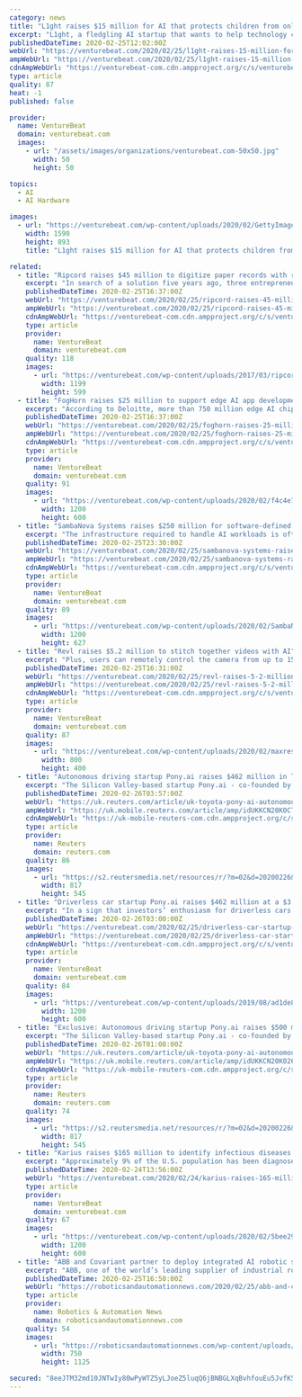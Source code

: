 ```yaml
---
category: news
title: "L1ght raises $15 million for AI that protects children from online toxicity"
excerpt: "L1ght, a fledgling AI startup that wants to help technology companies combat online toxicity, bullying, and abuse, has raised $15 million in a seed round of funding from Mangrove Capital Partners, Tribeca Venture Partners, and Western Technology Investment. The company’s substantial seed funding comes as tech companies are struggling to ..."
publishedDateTime: 2020-02-25T12:02:00Z
webUrl: "https://venturebeat.com/2020/02/25/l1ght-raises-15-million-for-ai-that-protects-children-from-online-toxicity/"
ampWebUrl: "https://venturebeat.com/2020/02/25/l1ght-raises-15-million-for-ai-that-protects-children-from-online-toxicity/amp/"
cdnAmpWebUrl: "https://venturebeat-com.cdn.ampproject.org/c/s/venturebeat.com/2020/02/25/l1ght-raises-15-million-for-ai-that-protects-children-from-online-toxicity/amp/"
type: article
quality: 87
heat: -1
published: false

provider:
  name: VentureBeat
  domain: venturebeat.com
  images:
    - url: "/assets/images/organizations/venturebeat.com-50x50.jpg"
      width: 50
      height: 50

topics:
  - AI
  - AI Hardware

images:
  - url: "https://venturebeat.com/wp-content/uploads/2020/02/GettyImages-940967998.jpg?fit=1590%2C893&strip=all"
    width: 1590
    height: 893
    title: "L1ght raises $15 million for AI that protects children from online toxicity"

related:
  - title: "Ripcord raises $45 million to digitize paper records with robotics and AI"
    excerpt: "In search of a solution five years ago, three entrepreneurs — NASA veteran Kim Lembo, former Apple senior engineering scientist Alex Fielding, and Kevin Hall — cofounded Ripcord, a startup developing a portfolio of robots that can digitize paper records. Fresh off a series B funding round, the Hayward, California-based company today ..."
    publishedDateTime: 2020-02-25T16:37:00Z
    webUrl: "https://venturebeat.com/2020/02/25/ripcord-raises-45-million-to-digitize-paper-records-with-robotics-and-ai/"
    ampWebUrl: "https://venturebeat.com/2020/02/25/ripcord-raises-45-million-to-digitize-paper-records-with-robotics-and-ai/amp/"
    cdnAmpWebUrl: "https://venturebeat-com.cdn.ampproject.org/c/s/venturebeat.com/2020/02/25/ripcord-raises-45-million-to-digitize-paper-records-with-robotics-and-ai/amp/"
    type: article
    provider:
      name: VentureBeat
      domain: venturebeat.com
    quality: 118
    images:
      - url: "https://venturebeat.com/wp-content/uploads/2017/03/ripcord-free-your-records-e1582319474923.jpg?fit=1199%2C599&strip=all"
        width: 1199
        height: 599
  - title: "FogHorn raises $25 million to support edge AI app development"
    excerpt: "According to Deloitte, more than 750 million edge AI chips will be sold by year-end (up from a predicted 300 million in 2017), representing $2.6 billion in revenue. And by 2024, the number of chips sold could reach 1.5 billion in total. Sunnyvale, California-based FogHorn hopes to lead the charge. The company, which was cofounded by Abhi Sharma ..."
    publishedDateTime: 2020-02-25T16:37:00Z
    webUrl: "https://venturebeat.com/2020/02/25/foghorn-raises-25-million-to-support-edge-ai-app-development/"
    ampWebUrl: "https://venturebeat.com/2020/02/25/foghorn-raises-25-million-to-support-edge-ai-app-development/amp/"
    cdnAmpWebUrl: "https://venturebeat-com.cdn.ampproject.org/c/s/venturebeat.com/2020/02/25/foghorn-raises-25-million-to-support-edge-ai-app-development/amp/"
    type: article
    provider:
      name: VentureBeat
      domain: venturebeat.com
    quality: 91
    images:
      - url: "https://venturebeat.com/wp-content/uploads/2020/02/f4c4e7ef-f32a-43c8-81f8-ccd46a578b31-e1582607532413.png?fit=1200%2C600&strip=all"
        width: 1200
        height: 600
  - title: "SambaNova Systems raises $250 million for software-defined AI hardware"
    excerpt: "The infrastructure required to handle AI workloads is often as complex as it is sprawling, but a cottage industry of startups has emerged whose focus is developing solutions for end customers. SambaNova Systems is one such startup — the Palo Alto, California-based firm, which was founded in 2017 by Rodrigo Liang and Stanford Professors Kunle ..."
    publishedDateTime: 2020-02-25T23:30:00Z
    webUrl: "https://venturebeat.com/2020/02/25/sambanova-systems-raises-250-million-for-software-defined-ai-hardware/"
    ampWebUrl: "https://venturebeat.com/2020/02/25/sambanova-systems-raises-250-million-for-software-defined-ai-hardware/amp/"
    cdnAmpWebUrl: "https://venturebeat-com.cdn.ampproject.org/c/s/venturebeat.com/2020/02/25/sambanova-systems-raises-250-million-for-software-defined-ai-hardware/amp/"
    type: article
    provider:
      name: VentureBeat
      domain: venturebeat.com
    quality: 89
    images:
      - url: "https://venturebeat.com/wp-content/uploads/2020/02/SambaNovaLogo_H_F.jpg?fit=1200%2C627&strip=all"
        width: 1200
        height: 627
  - title: "Revl raises $5.2 million to stitch together videos with AI"
    excerpt: "Plus, users can remotely control the camera from up to 155 feet away using the app. Above: The Revl app. Revl isn’t the only startup applying AI and machine learning to video creation. Tel Aviv- and New York-based startup Wibbitz automatically converts news articles into short-form video, while Wochit analyzes text for keywords to piece ..."
    publishedDateTime: 2020-02-25T16:31:00Z
    webUrl: "https://venturebeat.com/2020/02/25/revl-raises-5-2-million-to-stitch-together-videos-with-ai/"
    ampWebUrl: "https://venturebeat.com/2020/02/25/revl-raises-5-2-million-to-stitch-together-videos-with-ai/amp/"
    cdnAmpWebUrl: "https://venturebeat-com.cdn.ampproject.org/c/s/venturebeat.com/2020/02/25/revl-raises-5-2-million-to-stitch-together-videos-with-ai/amp/"
    type: article
    provider:
      name: VentureBeat
      domain: venturebeat.com
    quality: 87
    images:
      - url: "https://venturebeat.com/wp-content/uploads/2020/02/maxresdefault-4-e1582140205297.jpg?fit=800%2C400&strip=all"
        width: 800
        height: 400
  - title: "Autonomous driving startup Pony.ai raises $462 million in Toyota-led funding"
    excerpt: "The Silicon Valley-based startup Pony.ai - co-founded by CEO James Peng, a former executive at China’s Baidu, and chief technology officer Lou Tiancheng ... has been lagging rivals in bringing self-driving cars to market. It has taken a long view towards the technology, saying it will take decades for cars to drive themselves on roads."
    publishedDateTime: 2020-02-26T03:57:00Z
    webUrl: "https://uk.reuters.com/article/uk-toyota-pony-ai-autonomous/autonomous-driving-startup-pony-ai-raises-462-million-in-toyota-led-funding-idUKKCN20K0CT"
    ampWebUrl: "https://uk.mobile.reuters.com/article/amp/idUKKCN20K0CT"
    cdnAmpWebUrl: "https://uk-mobile-reuters-com.cdn.ampproject.org/c/s/uk.mobile.reuters.com/article/amp/idUKKCN20K0CT"
    type: article
    provider:
      name: Reuters
      domain: reuters.com
    quality: 86
    images:
      - url: "https://s2.reutersmedia.net/resources/r/?m=02&d=20200226&t=2&i=1495295329&w=&fh=545px&fw=&ll=&pl=&sq=&r=LYNXNPEG1P0A3"
        width: 817
        height: 545
  - title: "Driverless car startup Pony.ai raises $462 million at a $3 billion valuation"
    excerpt: "In a sign that investors’ enthusiasm for driverless cars hasn’t dampened yet, Pony.ai today secured a whopping $462 million in fresh funding, $400 million of which came from Toyota. The capital infusion brings the Guangzhou- and Fremont, California-based startup’s total raised to about $800 million at a valuation north of $3 billion (up ..."
    publishedDateTime: 2020-02-26T03:00:00Z
    webUrl: "https://venturebeat.com/2020/02/25/driverless-car-startup-pony-ai-raises-462-million-at-a-3-billion-valuation/"
    ampWebUrl: "https://venturebeat.com/2020/02/25/driverless-car-startup-pony-ai-raises-462-million-at-a-3-billion-valuation/amp/"
    cdnAmpWebUrl: "https://venturebeat-com.cdn.ampproject.org/c/s/venturebeat.com/2020/02/25/driverless-car-startup-pony-ai-raises-462-million-at-a-3-billion-valuation/amp/"
    type: article
    provider:
      name: VentureBeat
      domain: venturebeat.com
    quality: 84
    images:
      - url: "https://venturebeat.com/wp-content/uploads/2019/08/ad1de834-abf3-471e-b4cc-3408c731b4f4-e1566788588385.png?fit=1200%2C600&strip=all"
        width: 1200
        height: 600
  - title: "Exclusive: Autonomous driving startup Pony.ai raises $500 million in Toyota-led funding- sources"
    excerpt: "The Silicon Valley-based startup Pony.ai - co-founded by CEO James Peng, a former executive at China’s Baidu (BIDU.O), and chief technology officer Lou Tiancheng, a former Google (GOOGL.O) and Baidu engineer - is already testing autonomous vehicles in California, Beijing and Guangzhou. The firm is focusing on achieving “Level 4”, or fully ..."
    publishedDateTime: 2020-02-26T01:08:00Z
    webUrl: "https://uk.reuters.com/article/uk-toyota-pony-ai-autonomous-exclusive/exclusive-autonomous-driving-startup-pony-ai-raises-500-million-in-toyota-led-funding-sources-idUKKCN20K026"
    ampWebUrl: "https://uk.mobile.reuters.com/article/amp/idUKKCN20K026"
    cdnAmpWebUrl: "https://uk-mobile-reuters-com.cdn.ampproject.org/c/s/uk.mobile.reuters.com/article/amp/idUKKCN20K026"
    type: article
    provider:
      name: Reuters
      domain: reuters.com
    quality: 74
    images:
      - url: "https://s2.reutersmedia.net/resources/r/?m=02&d=20200226&t=2&i=1495242339&w=&fh=545px&fw=&ll=&pl=&sq=&r=LYNXNPEG1P02C"
        width: 817
        height: 545
  - title: "Karius raises $165 million to identify infectious diseases with AI"
    excerpt: "Approximately 9% of the U.S. population has been diagnosed with an infectious disease. Worldwide, these diseases are the second-leading cause of death after heart disease, and they’re responsible for more deaths annually than cancer. Mickey Kertesz and Tim Blauwkamp — who worked together at Moleculo, a startup spun out of Stanford that ..."
    publishedDateTime: 2020-02-24T13:56:00Z
    webUrl: "https://venturebeat.com/2020/02/24/karius-raises-165-million-to-identify-infectious-diseases-with-ai/"
    type: article
    provider:
      name: VentureBeat
      domain: venturebeat.com
    quality: 67
    images:
      - url: "https://venturebeat.com/wp-content/uploads/2020/02/5bee2917-7134-4dc7-adae-38b0b9013ac7-e1582259412500.png?w=1200&#038;strip=all"
        width: 1200
        height: 600
  - title: "ABB and Covariant partner to deploy integrated AI robotic solutions"
    excerpt: "ABB, one of the world’s leading supplier of industrial robots, and Silicon Valley AI start-up, Covariant, have formed a partnership to bring AI-enabled robotics solutions to market, starting with a fully autonomous warehouse order fulfilment solution. ABB says the partnership brings together two companies with a shared vision for robotics ..."
    publishedDateTime: 2020-02-25T16:50:00Z
    webUrl: "https://roboticsandautomationnews.com/2020/02/25/abb-and-covariant-partner-to-deploy-integrated-ai-robotic-solutions/30450/"
    type: article
    provider:
      name: Robotics & Automation News
      domain: roboticsandautomationnews.com
    quality: 54
    images:
      - url: "https://roboticsandautomationnews.com/wp-content/uploads/2020/02/abb-2020_02_19_8199-copy.jpg"
        width: 750
        height: 1125

secured: "8eeJTM32md10JNTwIy80wPyWTZ5yLJoeZ5luqQ6jBNBGLXqBvhfouEu5JvfK5o2B7A6EOc+4+q0J13sUlR5QGGFm+1a/HxtGSKg7aM7V8yXs36cChLfcCHtbQuzEBsTUmF62wKO0jbJO9TE8Ca8LazwPSbaMBRmtJmwne3M3blYVoTgF7UMfsnm0o+jQlv/mRaBLBswJ3S2I/MH8PmqoQWoDYhVoNJSkEQ99Tb5GaPq4ybB0nXxH/tOzW8p6dGLgiAbUHw3m024dLYWSMwa0zZpt4jyBfYXru/6qQGigTxGAe6C/Q/7QvY0MzgRkQuNKddynLnvY6I+1QYm+k1livp7rPDHHO55A/yy9gbsT8DC0VmGY32Aoe+kL60YuxiT6Jaqo/AZgPSp3KZyrVv0Pc/6seGupXiO1mdnlLHPa4y1+3qkl5gVee81N8h2hUKGcggG8JWC2p+7b3WaZY4Vqtqsw1OMGZw2exvuy7/GVnIo=;8p5AlsWadpNQbrMhHOId1A=="
---
```



